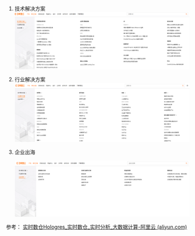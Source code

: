 1. 技术解决方案
   ![image-20231120103011526](image/image-20231120103011526.png)
2. 行业解决方案
   ![](image/image-20231120103038395.png)

3. 企业出海

   ![image-20231120103131795](image/image-20231120103131795.png)

参考：
[实时数仓Hologres_实时数仓_实时分析_大数据计算-阿里云 (aliyun.com)](https://www.aliyun.com/product/bigdata/hologram?spm=5176.21213303.J_qCOwPWspKEuWcmp8qiZNQ.2.12002f3dWe4F6u&scm=20140722.S_card@@产品@@586128.S_card0.ID_card@@产品@@586128-RL_数仓-LOC_search~UND~card~UND~item-OR_ser-V_3-P0_0)
